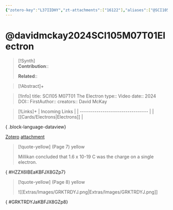 ```yaml
---
{"zotero-key":"L37IIDHY","zt-attachments":["16122"],"aliases":["@SCI105 M07T01 The Electron"],"keywords":["✅"],"FirstAuthor":"[[ David McKay]]","tags":["source/video","Uni/SCI105"],"dg-publish":true,"permalink":"/sources/video/davidmckay2024-sci-105-m07-t01-electron/","dgPassFrontmatter":true}
---
```


# @davidmckay2024SCI105M07T01Electron

>[!Synth]  
>**Contribution**::  
>  
>**Related**:: 
>  

> [!Abstract]+
> 

> [!Info]
> title: SCI105 M07T01 The Electron
> type:: Video 
> date:: 2024
> DOI:: 
> FirstAuthor:: 
> creators:: David McKay

> [!Links]+
>  | Incoming Links                    |
> | --------------------------------- |
> | [[Cards/Electrons\|Electrons]] |
> 
{ .block-language-dataview}


[Zotero](zotero://select/library/items/L37IIDHY) [attachment](<file:///Users/nathanmaxwell/Zotero/storage/KBFJX8GZ/David%20McKay%20-%202024%20-%20SCI105%20M07T01%20The%20Electron.pdf>)

> [!quote-yellow] (Page 7) yellow
> 
> Millikan concluded that 1.6 x 10-19 C was the charge on a single electron.
>
{ #HZZX6IBEaKBFJX8GZp7}


> [!quote-yellow] (Page 8) yellow
> 
> ![[Extras/Images/GRKTRDYJ.png\|Extras/Images/GRKTRDYJ.png]]
>
{ #GRKTRDYJaKBFJX8GZp8}

